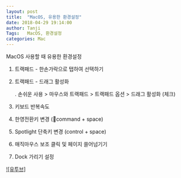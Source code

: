 ```yaml
---
layout: post
title:  "MacOS, 유용한 환경설정"
date: 2018-04-29 19:14:00
author: Tanji
Tags:   MacOS, 환경설정
categories: Mac
---
```


MacOS 사용할 때 유용한 환경설정

1. 트랙패드 - 한손가락으로 탭하여 선택하기
2. 트랙패드 - 드래그 활성화

   . 손쉬운 사용 > 마우스와 트랙패드 > 트랙패드 옵션 > 드래그 활성화 (체크)
4. 키보드 반복속도
5. 한영전환키 변경 (command + space)
6. Spotlight 단축키 변경 (control + space)
7. 매직마우스 보조 클릭 및 페이지 쓸어넘기기
8. Dock 가리기 설정

[![유투브]](https://youtu.be/3lpNQxlOpxo)


<div align="center">
  <a href="https://www.youtube.com/watch?v=3lpNQxlOpxo&t=69s"></a>
</div>